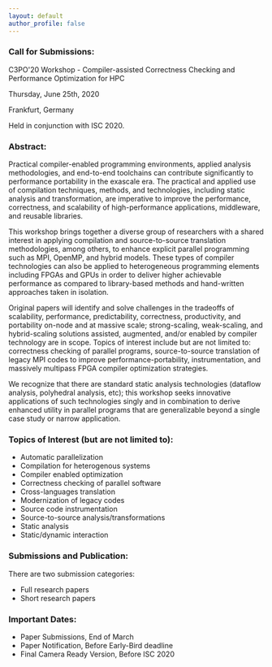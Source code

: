 ```yaml
---
layout: default
author_profile: false
---
```


### Call for Submissions:

C3PO'20 Workshop - Compiler-assisted Correctness Checking and Performance
Optimization for HPC

Thursday, June 25th, 2020

Frankfurt, Germany

Held in conjunction with ISC 2020.

### Abstract:
Practical compiler-enabled programming environments, applied analysis
methodologies, and end-to-end toolchains can contribute significantly to
performance portability in the exascale era. The practical and applied use of
compilation techniques, methods, and technologies, including static analysis
and transformation, are imperative to improve the performance, correctness, and
scalability of high-performance applications, middleware, and reusable
libraries.

This workshop brings together a diverse group of researchers with a shared
interest in applying compilation and source-to-source translation
methodologies, among others, to enhance explicit parallel programming such as
MPI, OpenMP, and hybrid models. These types of compiler technologies can also
be applied to heterogeneous programming elements including FPGAs and GPUs in
order to deliver higher achievable performance as compared to library-based
methods and hand-written approaches taken in isolation.

Original papers will identify and solve challenges in the tradeoffs of
scalability, performance, predictability, correctness, productivity, and
portability on-node and at massive scale; strong-scaling, weak-scaling, and
hybrid-scaling solutions assisted, augmented, and/or enabled by compiler
technology are in scope.  Topics of interest include but are not limited to:
correctness checking of parallel programs, source-to-source translation of
legacy MPI codes to improve performance-portability, instrumentation, and
massively multipass FPGA compiler optimization strategies.  

We recognize that there are standard static analysis technologies (dataflow
analysis, polyhedral analysis, etc); this workshop seeks innovative
applications of such technologies singly and in combination to derive enhanced
utility in parallel programs that are generalizable beyond a single case study
or narrow application.

### Topics of Interest (but are not limited to):
- Automatic parallelization
- Compilation for heterogenous systems
- Compiler enabled optimization
- Correctness checking of parallel software
- Cross-languages translation
- Modernization of legacy codes
- Source code instrumentation
- Source-to-source analysis/transformations
- Static analysis
- Static/dynamic interaction

### Submissions and Publication:
There are two submission categories:

- Full research papers
- Short research papers

### Important Dates:
- Paper Submissions, End of March
- Paper Notification, Before Early-Bird deadline
- Final Camera Ready Version, Before ISC 2020
